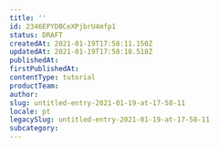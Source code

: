 ```yaml
---
title: ''
id: 2346EPYDBCeXPjbrU4mfp1
status: DRAFT
createdAt: 2021-01-19T17:58:11.150Z
updatedAt: 2021-01-19T17:58:18.518Z
publishedAt: 
firstPublishedAt: 
contentType: tutorial
productTeam: 
author: 
slug: untitled-entry-2021-01-19-at-17-58-11
locale: pt
legacySlug: untitled-entry-2021-01-19-at-17-58-11
subcategory: 
---
```



